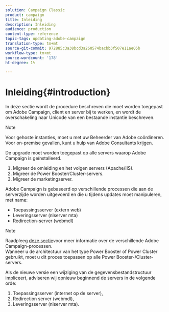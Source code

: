 ```yaml
---
solution: Campaign Classic
product: campaign
title: Inleiding
description: Inleiding
audience: production
content-type: reference
topic-tags: updating-adobe-campaign
translation-type: tm+mt
source-git-commit: 972885c3a38bcd3a260574bacbb3f507e11ae05b
workflow-type: tm+mt
source-wordcount: '178'
ht-degree: 1%

---
```



# Inleiding{#introduction}

In deze sectie wordt de procedure beschreven die moet worden toegepast om Adobe Campaign, client en server bij te werken, en wordt de overschakeling naar Unicode van een bestaande instantie beschreven.

>[!NOTE]
>
>Voor gehoste instanties, moet u met uw Beheerder van Adobe coördineren.\
>Voor on-premise gevallen, kunt u hulp van Adobe Consultants krijgen.

De upgrade moet worden toegepast op alle servers waarop Adobe Campaign is geïnstalleerd.

1. Migreer de omleiding en het volgen servers (Apache/IIS).
1. Migreer de Power Booster/Cluster-servers.
1. Migreer de marketingserver.

Adobe Campaign is gebaseerd op verschillende processen die aan de serverzijde worden uitgevoerd en die u tijdens updates moet manipuleren, met name:

* Toepassingsserver (extern web)
* Leveringsserver (nlserver mta)
* Redirection-server (webmdl)

>[!NOTE]
>
>Raadpleeg [deze sectie](../../installation/using/general-architecture.md#logical-application-layer)voor meer informatie over de verschillende Adobe Campaign-processen.\
>Wanneer u de architectuur van het type Power Booster of Power Cluster gebruikt, moet u dit proces toepassen op alle Power Booster-/Cluster-servers.

Als de nieuwe versie een wijziging van de gegevensbestandstructuur impliceert, adviseren wij opnieuw beginnend de servers in de volgende orde:

1. Toepassingsserver (internet op de server),
1. Redirection server (webmdl),
1. Leveringsserver (nlserver mta).

